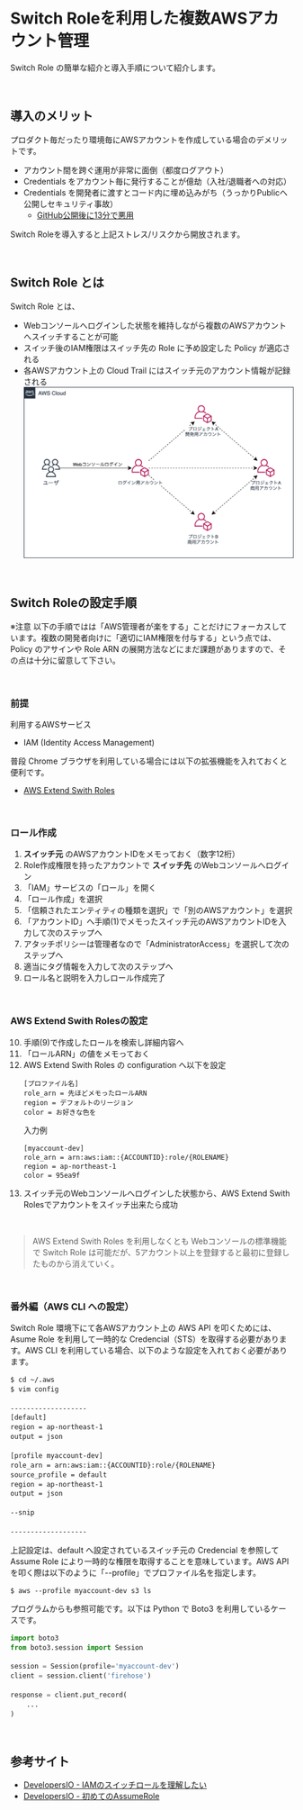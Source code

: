 # Switch Roleを利用した複数AWSアカウント管理

Switch Role の簡単な紹介と導入手順について紹介します。

<br>

## 導入のメリット

プロダクト毎だったり環境毎にAWSアカウントを作成している場合のデメリットです。

- アカウント間を跨ぐ運用が非常に面倒（都度ログアウト）
- Credentials をアカウント毎に発行することが億劫（入社/退職者への対応）
- Credentials を開発者に渡すとコード内に埋め込みがち（うっかりPublicへ公開しセキュリティ事故）
  - [GitHub公開後に13分で悪用](https://qiita.com/saitotak/items/813ac6c2057ac64d5fef)

Switch Roleを導入すると上記ストレス/リスクから開放されます。

<br>

## Switch Role とは

Switch Role とは、
- Webコンソールへログインした状態を維持しながら複数のAWSアカウントへスイッチすることが可能
- スイッチ後のIAM権限はスイッチ先の Role に予め設定した Policy が適応される
- 各AWSアカウント上の Cloud Trail にはスイッチ元のアカウント情報が記録される
    <br>
    <img src="./images/switch_role.png" width=500>

<br>

## Switch Roleの設定手順

※注意
以下の手順ではは「AWS管理者が楽をする」ことだけにフォーカスしています。複数の開発者向けに「適切にIAM権限を付与する」という点では、Policy のアサインや Role ARN の展開方法などにまだ課題がありますので、その点は十分に留意して下さい。

<br>

### 前提

利用するAWSサービス
- IAM (Identity Access Management)

普段 Chrome ブラウザを利用している場合には以下の拡張機能を入れておくと便利です。

- [AWS Extend Swith Roles](https://chrome.google.com/webstore/detail/aws-extend-switch-roles/jpmkfafbacpgapdghgdpembnojdlgkdl)

<br>

### ロール作成

1. **スイッチ元** のAWSアカウントIDをメモっておく（数字12桁）
2. Role作成権限を持ったアカウントで **スイッチ先** のWebコンソールへログイン
3. 「IAM」サービスの「ロール」を開く
4. 「ロール作成」を選択
5. 「信頼されたエンティティの種類を選択」で「別のAWSアカウント」を選択
6. 「アカウントID」へ手順(1)でメモったスイッチ元のAWSアカウントIDを入力して次のステップへ
7. アタッチポリシーは管理者なので「AdministratorAccess」を選択して次のステップへ
8. 適当にタグ情報を入力して次のステップへ
9. ロール名と説明を入力しロール作成完了

<br>

### AWS Extend Swith Rolesの設定

10. 手順(9)で作成したロールを検索し詳細内容へ
11. 「ロールARN」の値をメモっておく
12. AWS Extend Swith Roles の configuration へ以下を設定
    ```
    [プロファイル名]
    role_arn = 先ほどメモったロールARN
    region = デフォルトのリージョン
    color = お好きな色を
    ```
    入力例
    ```
    [myaccount-dev]
    role_arn = arn:aws:iam::{ACCOUNTID}:role/{ROLENAME}
    region = ap-northeast-1
    color = 95ea9f
    ```
13. スイッチ元のWebコンソールへログインした状態から、AWS Extend Swith Rolesでアカウントをスイッチ出来たら成功

<br>

> AWS Extend Swith Roles を利用しなくとも Webコンソールの標準機能で Switch Role は可能だが、5アカウント以上を登録すると最初に登録したものから消えていく。

<br>

### 番外編（AWS CLI への設定）

Switch Role 環境下にて各AWSアカウント上の AWS API を叩くためには、Asume Role を利用して一時的な Credencial（STS）を取得する必要があります。AWS CLI を利用している場合、以下のような設定を入れておく必要があります。

```Apache
$ cd ~/.aws
$ vim config

-------------------
[default]
region = ap-northeast-1
output = json

[profile myaccount-dev]
role_arn = arn:aws:iam::{ACCOUNTID}:role/{ROLENAME}
source_profile = default
region = ap-northeast-1
output = json

--snip

-------------------
```

上記設定は、default へ設定されているスイッチ元の Credencial を参照して Assume Role により一時的な権限を取得することを意味しています。AWS API を叩く際は以下のように「--profile」でプロファイル名を指定します。

```Shell
$ aws --profile myaccount-dev s3 ls
```

プログラムからも参照可能です。以下は Python で Boto3 を利用しているケースです。

```Python
import boto3
from boto3.session import Session

session = Session(profile='myaccount-dev')
client = session.client('firehose')

response = client.put_record(
    ...
)
```


<br>

## 参考サイト

- [DevelopersIO - IAMのスイッチロールを理解したい](https://dev.classmethod.jp/articles/iam-switchrole-for-beginner/)
- [DevelopersIO - 初めてのAssumeRole](https://dev.classmethod.jp/articles/sugano-005-s3/)
